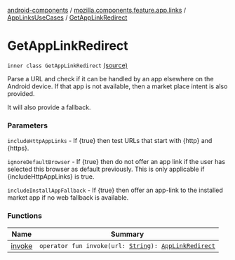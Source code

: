 [android-components](../../../index.md) / [mozilla.components.feature.app.links](../../index.md) / [AppLinksUseCases](../index.md) / [GetAppLinkRedirect](./index.md)

# GetAppLinkRedirect

`inner class GetAppLinkRedirect` [(source)](https://github.com/mozilla-mobile/android-components/blob/master/components/feature/app-links/src/main/java/mozilla/components/feature/app/links/AppLinksUseCases.kt#L88)

Parse a URL and check if it can be handled by an app elsewhere on the Android device.
If that app is not available, then a market place intent is also provided.

It will also provide a fallback.

### Parameters

`includeHttpAppLinks` - If {true} then test URLs that start with {http} and {https}.

`ignoreDefaultBrowser` - If {true} then do not offer an app link if the user has
selected this browser as default previously. This is only applicable if {includeHttpAppLinks}
is true.

`includeInstallAppFallback` - If {true} then offer an app-link to the installed market app
if no web fallback is available.

### Functions

| Name | Summary |
|---|---|
| [invoke](invoke.md) | `operator fun invoke(url: `[`String`](https://kotlinlang.org/api/latest/jvm/stdlib/kotlin/-string/index.html)`): `[`AppLinkRedirect`](../../-app-link-redirect/index.md) |
